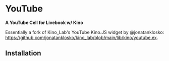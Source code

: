# YouTube

**A YouTube Cell for Livebook w/ Kino**

Essentially a fork of Kino_Lab's YouTube Kino.JS widget by @jonatanklosko: https://github.com/jonatanklosko/kino_lab/blob/main/lib/kino/youtube.ex.

## Installation

```elixir
```